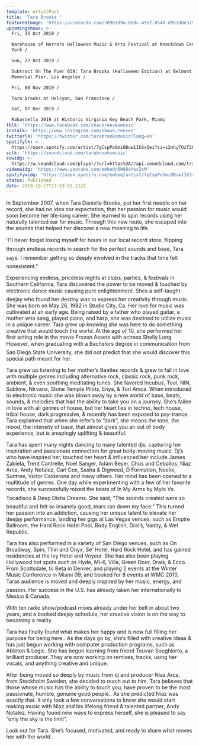 ```yaml
---
template: ArtistPost
title: 'Tara Brooks '
featuredImage: 'https://ucarecdn.com/78961d9a-8ddc-495f-8540-d951d8e37569/'
upcomingshows: >-
  Fri, 25 Oct 2019 /

  Warehouse of Horrors Halloween Music & Arts Festival at Knockdown Center, New
  York /

  Sun, 27 Oct 2019 /

  Subtract On The Pier 039: Tara Brooks (Halloween Edition) at Belmont Veterans
  Memorial Pier, Los Angeles /

  Fri, 08 Nov 2019 /

  Tara Brooks at Halcyon, San Francisco /

  Sat, 07 Dec 2019 /

  Rakastella 2019 at Historic Virginia Key Beach Park, Miami
fblk: 'https://www.facebook.com/shaunreevesmusic'
instalk: 'https://www.instagram.com/shaun.reeves'
twitterlk: 'https://twitter.com/tarabrooksmusic?lang=en'
spotifylk: >-
  https://open.spotify.com/artist/7gCspPoGmiOBuw1IkSxQei?si=s2nhyTOzT2KiFWBLgGLUTw
sclk: 'https://soundcloud.com/tarabrooksmusic'
scwidg: >-
  https://w.soundcloud.com/player/?url=https%3A//api.soundcloud.com/tracks/327161167&color=%23ff5500&auto_play=false&hide_related=false&show_comments=true&show_user=true&show_reposts=false&show_teaser=true&visual=true
videowidg: 'https://www.youtube.com/embed/0Wd8afws2cM'
spotifywidg: 'https://open.spotify.com/embed/artist/7gCspPoGmiOBuw1IkSxQei'
status: Published
date: 2019-10-17T17:53:53.212Z
---
```

In September 2007, when Tara Danielle Brooks, put her first needle on her record, she had no idea nor expectation, that her passion for music would soon become her life-long career. She learned to spin records using her naturally talented ear for music. Through this new route, she escaped into the sounds that helped her discover a new meaning to life.



’I’ll never forget losing myself for hours in our local record store, flipping through endless records in search for the perfect sounds and base, Tara says. I remember getting so deeply involved in the tracks that time felt nonexistent."



Experiencing endless, priceless nights at clubs, parties, & festivals in Southern California, Tara discovered the power to be moved & touched by electronic dance music causing pure enlightenment. Shes a self-taught deejay who found her destiny was to express her creativity through music. She was born on May 26, 1982 in Studio City, Ca. Her love for music was cultivated at an early age. Being raised by a father who played guitar, a mother who sang, played piano, and harp, she was destined to utilize music in a unique career. Tara grew up knowing she was here to do something creative that would touch the world. At the age of 10, she performed her first acting role in the movie Frozen Assets with actress Shelly Long. However, when graduating with a Bachelors degree in communication from San Diego State University, she did not predict that she would discover this special path meant for her.



Tara grew up listening to her mother’s Beatles records & grew to fall in love with multiple genres including alternative rock, classic rock, punk rock, ambient, & even soothing meditating tunes. She favored Incubus, Tool, NIN, Sublime, Nirvana, Stone Temple Pilots, Enya, & Tori Amos. When introduced to electronic music she was blown away by a new world of base, beats, sounds, & melodies that had the ability to take you on a journey. She’s fallen in love with all genres of house, but her heart lies in techno, tech house, tribal house, dark progressive, & recently has been exposed to psy-trance. Tara explained that when she refer’s to “dark”, she means the tone, the mood, the intensity of base, that almost gives you an out of body experience, but is amazingly uplifting & beautiful.



Tara has spent many nights dancing to many talented djs, capturing her inspiration and passionate connection for great body-moving music. Dj’s who have inspired her, touched her heart & influenced her include James Zabiela, Trent Cantrelle, Noel Sanger, Adam Beyer, Chus and Ceballos, Niaz Arca, Andy Notalez, Carl Cox, Sasha & Digweed, D Formation, Neelix, Suntree, Victor Calderone and many others. Her mind has been opened to a multitude of genres. One day while experimenting with a few of her favorite records, she successfully mixed the beats of In My Arms by Mylo Vs. Tocadisco & Deep Dishs Dreams. She said, “The sounds created were so beautiful and felt so insanely good, tears ran down my face.” This turned her passion into an addiction, causing her unique talent to elevate her deejay performance, landing her gigs at Las Vegas venues, such as Empire Ballroom, the Hard Rock Hotel Pool, Body English, Drai’s, Vanity, & Wet Republic.



Tara has also performed in a variety of San Diego venues, such as On Broadway, Spin, Thin and Onyx, Se’ Hotel, Hard Rock Hotel, and has gained residencies at the Ivy Hotel and Voyeur. She has also been playing Hollywood hot spots such as Hyde, Mi-6, Villa, Green Door, Drais, & Ecco. From Scottsdale, to Beta in Denver, and playing 2 events at the Winter Music Conference in Miami 09, and booked for 8 events at WMC 2010, Taras audience is moved and deeply inspired by her music, energy, and passion. Her success in the U.S. has already taken her internationally to Mexico & Canada.



With ten radio show/podcast mixes already under her belt in about two years, and a booked deejay schedule, her creative vision is on the way to becoming a reality.



Tara has finally found what makes her happy and is now full filling her purpose for being here.. As the days go by, she’s filled with creative ideas & has just begun working with computer production programs, such as Ableton & Logic. She has begun learning from friend Touvan Soughierto, a brilliant producer. They are now working on remixes, tracks, using her vocals, and anything creative and unique.



After being moved so deeply by music from dj and producer Niaz Arca, from Stockholm Sweden, she decided to reach out to him. Tara believes that those whose music has the ability to touch you, have proven to be the most passionate, humble, genuine good people.. As she predicted Niaz was exactly that. It only took a few conversations to know she would start making music with Niaz and his lifelong friend & talented partner, Andy Notalez. Having found new ways to express herself, she is pleased to say “only the sky is the limit”.



Look out for Tara. She’s focused, motivated, and ready to share what moves her with the world.
